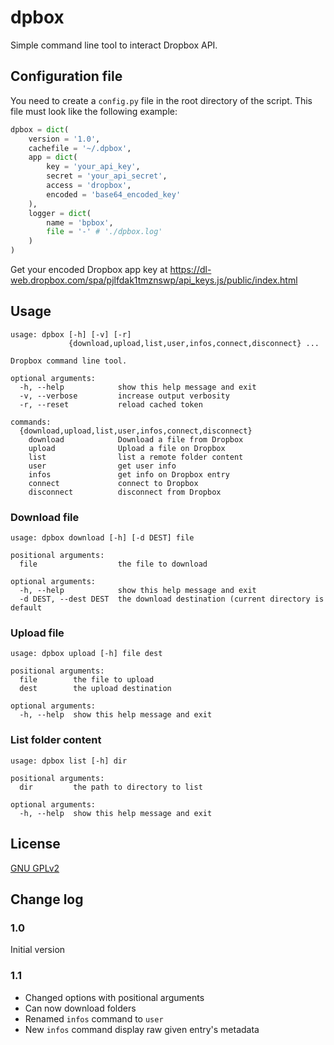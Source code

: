dpbox
=====

Simple command line tool to interact Dropbox API.

Configuration file
------------------

You need to create a `config.py` file in the root directory of the script.
This file must look like the following example:

```python
dpbox = dict(
    version = '1.0',
    cachefile = '~/.dpbox',
    app = dict(
        key = 'your_api_key',
        secret = 'your_api_secret',
        access = 'dropbox',
        encoded = 'base64_encoded_key'
    ),
    logger = dict(
        name = 'bpbox',
        file = '-' # './dpbox.log'
    )
)
```

Get your encoded Dropbox app key at https://dl-web.dropbox.com/spa/pjlfdak1tmznswp/api_keys.js/public/index.html

Usage
-----

```
usage: dpbox [-h] [-v] [-r]
             {download,upload,list,user,infos,connect,disconnect} ...

Dropbox command line tool.

optional arguments:
  -h, --help            show this help message and exit
  -v, --verbose         increase output verbosity
  -r, --reset           reload cached token

commands:
  {download,upload,list,user,infos,connect,disconnect}
    download            Download a file from Dropbox
    upload              Upload a file on Dropbox
    list                list a remote folder content
    user                get user info
    infos               get info on Dropbox entry
    connect             connect to Dropbox
    disconnect          disconnect from Dropbox
```

### Download file

```
usage: dpbox download [-h] [-d DEST] file

positional arguments:
  file                  the file to download

optional arguments:
  -h, --help            show this help message and exit
  -d DEST, --dest DEST  the download destination (current directory is default
```

### Upload file

```
usage: dpbox upload [-h] file dest

positional arguments:
  file        the file to upload
  dest        the upload destination

optional arguments:
  -h, --help  show this help message and exit
```

### List folder content

```
usage: dpbox list [-h] dir

positional arguments:
  dir         the path to directory to list

optional arguments:
  -h, --help  show this help message and exit
```

License
-------

[GNU GPLv2]('LICENSE')

Change log
----------

### 1.0

Initial version

### 1.1

* Changed options with positional arguments
* Can now download folders
* Renamed `infos` command to `user`
* New `infos` command display raw given entry's metadata